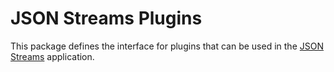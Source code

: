 # JSON Streams Plugins

This package defines the interface for plugins that can be used in the [JSON Streams](https://github.com/json-event-sourcing/pincette-json-streams) application.